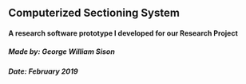 ## Computerized Sectioning System

#### A research software prototype I developed for our Research Project

##### *Made by: George William Sison*

##### *Date: February 2019*
